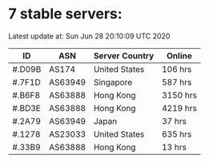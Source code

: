 # 7 stable servers:

Latest update at: Sun Jun 28 20:10:09 UTC 2020

| ID | ASN | Server Country | Online |
| -- | --- | -------------- | ------ |
| #.D09B | AS174 | United States | 106 hrs |
| #.7F1D | AS63949 | Singapore | 587 hrs |
| #.B6F8 | AS63888 | Hong Kong | 3150 hrs |
| #.BD3E | AS63888 | Hong Kong | 4219 hrs |
| #.2A79 | AS63949 | Japan | 37 hrs |
| #.1278 | AS23033 | United States | 635 hrs |
| #.33B9 | AS63888 | Hong Kong | 13 hrs |

